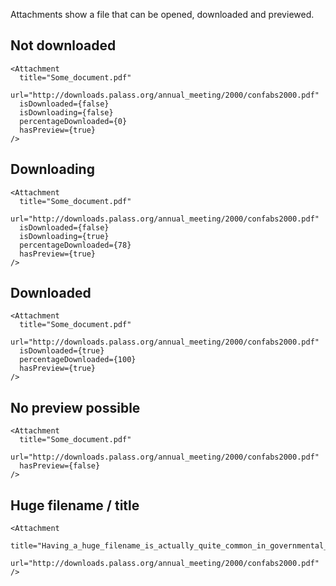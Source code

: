 Attachments show a file that can be opened, downloaded and previewed.

## Not downloaded

    <Attachment  
      title="Some_document.pdf"
      url="http://downloads.palass.org/annual_meeting/2000/confabs2000.pdf"
      isDownloaded={false}
      isDownloading={false}
      percentageDownloaded={0}
      hasPreview={true}
    />

## Downloading

    <Attachment  
      title="Some_document.pdf"
      url="http://downloads.palass.org/annual_meeting/2000/confabs2000.pdf"
      isDownloaded={false}
      isDownloading={true}
      percentageDownloaded={78}
      hasPreview={true}
    />

## Downloaded

    <Attachment  
      title="Some_document.pdf"
      url="http://downloads.palass.org/annual_meeting/2000/confabs2000.pdf"
      isDownloaded={true}
      percentageDownloaded={100}
      hasPreview={true}
    />

## No preview possible

    <Attachment  
      title="Some_document.pdf"
      url="http://downloads.palass.org/annual_meeting/2000/confabs2000.pdf"
      hasPreview={false}
    />

## Huge filename / title

    <Attachment  
      title="Having_a_huge_filename_is_actually_quite_common_in_governmental_organisations.pdf"
      url="http://downloads.palass.org/annual_meeting/2000/confabs2000.pdf"
    />
